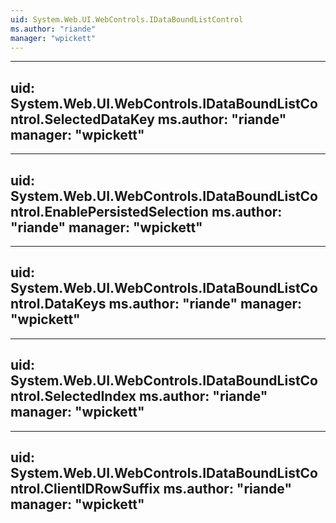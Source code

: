 ```yaml
---
uid: System.Web.UI.WebControls.IDataBoundListControl
ms.author: "riande"
manager: "wpickett"
---
```


---
uid: System.Web.UI.WebControls.IDataBoundListControl.SelectedDataKey
ms.author: "riande"
manager: "wpickett"
---

---
uid: System.Web.UI.WebControls.IDataBoundListControl.EnablePersistedSelection
ms.author: "riande"
manager: "wpickett"
---

---
uid: System.Web.UI.WebControls.IDataBoundListControl.DataKeys
ms.author: "riande"
manager: "wpickett"
---

---
uid: System.Web.UI.WebControls.IDataBoundListControl.SelectedIndex
ms.author: "riande"
manager: "wpickett"
---

---
uid: System.Web.UI.WebControls.IDataBoundListControl.ClientIDRowSuffix
ms.author: "riande"
manager: "wpickett"
---
